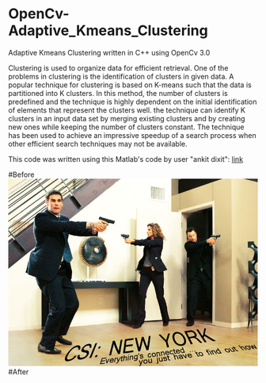 # OpenCv-Adaptive_Kmeans_Clustering
Adaptive Kmeans Clustering written in C++ using OpenCv 3.0

Clustering is used to organize data for efficient retrieval. One
of the problems in clustering is the identification of clusters
in given data. A popular technique for clustering is based on
K-means such that the data is partitioned into K clusters.
In this method, the number of clusters is predefined and the technique
is highly dependent on the initial identification of elements
that represent the clusters well.
the technique can identify K clusters in an input data set by merging
existing clusters and by creating new ones while keeping the
number of clusters constant. The technique has been used to
achieve an impressive speedup of a search process when other
efficient search techniques may not be available.

This code was written using this Matlab's code by user "ankit dixit":
[link](http://www.mathworks.com/matlabcentral/fileexchange/45057-adaptive-kmeans-clustering-for-color-and-gray-image)


#Before
![alt text](SegTrackv2/JPEGImages/CSI/CSI_NY.jpg "Original Image")
#After
